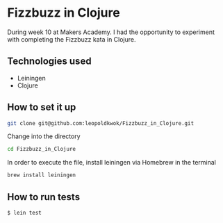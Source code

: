 Fizzbuzz in Clojure
===================

During week 10 at Makers Academy. I had the opportunity to experiment with completing the Fizzbuzz kata in Clojure.


Technologies used
-----------------
- Leiningen
- Clojure


How to set it up
-----------------

```sh
git clone git@github.com:leopoldkwok/Fizzbuzz_in_Clojure.git
```

Change into the directory

```sh
cd Fizzbuzz_in_Clojure
```

In order to execute the file, install leiningen via Homebrew in the terminal

```sh
brew install leiningen
```

How to run tests
----------------

```sh
$ lein test
```